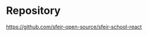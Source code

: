 # Repository

https://github.com/sfeir-open-source/sfeir-school-react <!-- .element: class="center" -->
